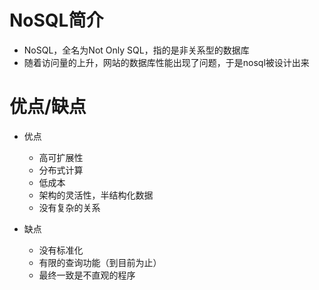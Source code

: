 # NoSQL简介

* NoSQL，全名为Not Only SQL，指的是非关系型的数据库
* 随着访问量的上升，网站的数据库性能出现了问题，于是nosql被设计出来

# 优点/缺点

* 优点

    * 高可扩展性
    * 分布式计算
    * 低成本
    * 架构的灵活性，半结构化数据
    * 没有复杂的关系
    
* 缺点
    
    * 没有标准化
    * 有限的查询功能（到目前为止）
    * 最终一致是不直观的程序
